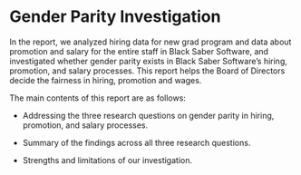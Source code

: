 # Gender Parity Investigation

In the report, we analyzed hiring data for new grad program and data about promotion and salary for the entire staff in Black Saber Software, and investigated whether gender parity exists in Black Saber Software’s hiring, promotion, and salary processes. This report helps the Board of Directors decide the fairness in hiring, promotion and wages.

The main contents of this report are as follows:

* Addressing the three research questions on gender parity in hiring, promotion, and salary processes.

* Summary of the findings across all three research questions.

* Strengths and limitations of our investigation.
